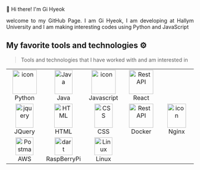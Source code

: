 👋 Hi there! I'm Gi Hyeok
<div align="justify">

</div>
<p></p>
<p align="justify">
welcome to my GitHub Page. I am Gi Hyeok, I am developing at Hallym University and I am making interesting codes using Python and JavaScript

</p>

## My favorite tools and technologies ⚙️

> Tools and technologies that I have worked with and am interested in

<table>
  <tr>
    <td align="center" width="96">
      <a href="#macropower-tech">
        <img src="https://techstack-generator.vercel.app/python-icon.svg" alt="icon" width="65" height="65" />
      </a>
      <br>Python
    </td>
    <td align="center" width="96">
        <img src="https://techstack-generator.vercel.app/java-icon.svg" width="48" height="65" alt="Java" />
      <br>Java
    </td>
    <td align="center" width="96">
        <img src="https://techstack-generator.vercel.app/js-icon.svg" alt="icon" width="65" height="65" />
      <br>Javascript
    </td>
      <td align="center" width="96">
        <img src="https://techstack-generator.vercel.app/react-icon.svg" width="65" height="65" alt="Rest API" />
      <br>React
      </td>
    </td>
    </td>
  </tr>
  <tr>
        <td align="center" width="96">
        <img src="https://skillicons.dev/icons?i=jquery" width="48" height="65" alt="jquery"/>
      <br>JQuery
    </td>
       <td align="center"  width="96">
        <img src="https://skillicons.dev/icons?i=html" width="49" height="65" alt="HTML" />
      <br>HTML 
    </td>
    <td align="center" width="93">
        <img src="https://skillicons.dev/icons?i=css" width="49" height="65" alt="CSS" />
      <br>CSS
        <td align="center" width="96">
        <img src="https://techstack-generator.vercel.app/docker-icon.svg" width="65" height="65" alt="Rest API" />
      <br>Docker
    </td>
    <td align="center" width="96">
        <img src="https://techstack-generator.vercel.app/nginx-icon.svg" alt="icon" width="50" height="65" />
      <br>Nginx
    </td>
  </tr>
   <tr>
        <td align="center" width="96">
        <img src="https://techstack-generator.vercel.app/aws-icon.svg" width="48" height="48" alt="Postman" />
      <br>AWS
    </td>
    <td align="center" width="96">
        <img src="https://techstack-generator.vercel.app/raspberrypi-icon.svg" width="48" height="48" alt="dart" />
      <br>RaspBerryPi
    </td>
        <td align="center" width="96">
        <img src="https://skillicons.dev/icons?i=linux" width="48" height="48" alt="Linux" />
      <br>Linux
    </td>
  </tr>
 <tr>
 </tr>
</table>


